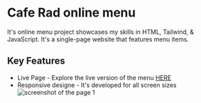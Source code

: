 # Cafe Rad online menu
It's online menu project showcases my skills in HTML, Tailwind, & JavaScript. It's a single-page website that features menu items.
## Key Features
- Live Page - Explore the live version of the menu [HERE](https://rad-cafe.com/)
- Responsive designe - It's developed for all screen sizes
![screenshot of the page 1](https://drive.google.com/file/d/1SGEHhZrLUbbkTVmxNB-iiNXuaPz31WNG/view?usp=sharing)
